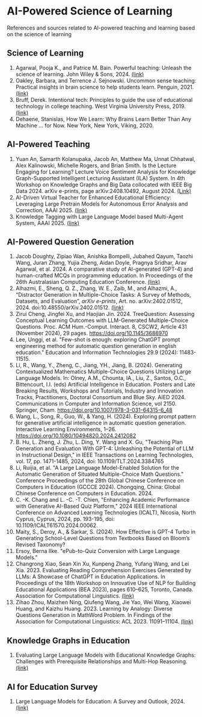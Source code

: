 # AI-Powered Science of Learning
References and sources related to AI-powered teaching and learning based on the science of learning

## Science of Learning
1. Agarwal, Pooja K., and Patrice M. Bain. Powerful teaching: Unleash the science of learning. John Wiley & Sons, 2024. [(link)](https://www.powerfulteaching.org/)
2. Oakley, Barbara, and Terrence J. Sejnowski. Uncommon sense teaching: Practical insights in brain science to help students learn. Penguin, 2021.[(link)](https://barbaraoakley.com/books/uncommon-sense-teaching/)
3. Bruff, Derek. Intentional tech: Principles to guide the use of educational technology in college teaching. West Virginia University Press, 2019. [(link)](https://derekbruff.org/2019/03/06/intentional-tech-coming-fall-2019/)
4. Dehaene, Stanislas, How We Learn: Why Brains Learn Better Than Any Machine ... for Now. New York, New York, Viking, 2020.


## AI-Powered Teaching
1. Yuan An, Samarth Kolanupaka, Jacob An, Matthew Ma, Unnat Chhatwal, Alex Kalinowski, Michelle Rogers, and Brian Smith. Is the Lecture Engaging for Learning? Lecture Voice Sentiment Analysis for Knowledge Graph-Supported Intelligent Lecturing Assistant (ILA) System. In 4th Workshop on Knowledge Graphs and Big Data collocated with IEEE Big Data 2024. arXiv e-prints, page arXiv:2408.10492, August 2024. [(Link)](https://arxiv.org/abs/2408.10492)
2. AI-Driven Virtual Teacher for Enhanced Educational Efficiency: Leveraging Large Pretrain Models for Autonomous Error Analysis and Correction, AAAI 2025. [(link)](https://arxiv.org/abs/2409.09403)
3. Knowledge Tagging with Large Language Model based Multi-Agent System, AAAI 2025. [(link)](https://arxiv.org/abs/2409.08406)

## AI-Powered Question Generation
1. Jacob Doughty, Zipiao Wan, Anishka Bompelli, Jubahed Qayum, Taozhi Wang, Juran Zhang, Yujia Zheng, Aidan Doyle, Pragnya Sridhar, Arav Agarwal, et al. 2024. A comparative study of AI-generated (GPT-4) and human-crafted MCQs in programming education. In Proceedings of the 26th Australasian Computing Education Conference. [(link)](https://dl.acm.org/doi/abs/10.1145/3636243.3636256)
2. Alhazmi, E., Sheng, Q. Z., Zhang, W. E., Zaib, M., and Alhazmi, A., “Distractor Generation in Multiple-Choice Tasks: A Survey of Methods, Datasets, and Evaluation”, <i>arXiv e-prints</i>, Art. no. arXiv:2402.01512, 2024. doi:10.48550/arXiv.2402.01512. [(link)](https://arxiv.org/abs/2402.01512)
3. Zirui Cheng, Jingfei Xu, and Haojian Jin. 2024. TreeQuestion: Assessing Conceptual Learning Outcomes with LLM-Generated Multiple-Choice Questions. Proc. ACM Hum.-Comput. Interact. 8, CSCW2, Article 431 (November 2024), 29 pages. https://doi.org/10.1145/3686970
4. Lee, Unggi, et al. "Few-shot is enough: exploring ChatGPT prompt engineering method for automatic question generation in english education." Education and Information Technologies 29.9 (2024): 11483-11515.
5. Li, R., Wang, Y., Zheng, C., Jiang, YH., Jiang, B. (2024). Generating Contextualized Mathematics Multiple-Choice Questions Utilizing Large Language Models. In: Olney, A.M., Chounta, IA., Liu, Z., Santos, O.C., Bittencourt, I.I. (eds) Artificial Intelligence in Education. Posters and Late Breaking Results, Workshops and Tutorials, Industry and Innovation Tracks, Practitioners, Doctoral Consortium and Blue Sky. AIED 2024. Communications in Computer and Information Science, vol 2150. Springer, Cham. https://doi.org/10.1007/978-3-031-64315-6_48
6. Wang, L., Song, R., Guo, W., & Yang, H. (2024). Exploring prompt pattern for generative artificial intelligence in automatic question generation. Interactive Learning Environments, 1–26. https://doi.org/10.1080/10494820.2024.2412082
7. B. Hu, L. Zheng, J. Zhu, L. Ding, Y. Wang and X. Gu, "Teaching Plan Generation and Evaluation With GPT-4: Unleashing the Potential of LLM in Instructional Design," in IEEE Transactions on Learning Technologies, vol. 17, pp. 1471-1485, 2024, doi: 10.1109/TLT.2024.3384765
8. Li, Ruijia, et al. "A Large Language Model-Enabled Solution for the Automatic Generation of Situated Multiple-Choice Math Questions." Conference Proceedings of the 28th Global Chinese Conference on Computers in Education (GCCCE 2024). Chongqing, China: Global Chinese Conference on Computers in Education. 2024.
9. C. -K. Chang and L. -C. -T. Chien, "Enhancing Academic Performance with Generative AI-Based Quiz Platform," 2024 IEEE International Conference on Advanced Learning Technologies (ICALT), Nicosia, North Cyprus, Cyprus, 2024, pp. 193-195, doi: 10.1109/ICALT61570.2024.00062.
10. Maity, S., Deroy, A., & Sarkar, S. (2024). How Effective is GPT-4 Turbo in Generating School-Level Questions from Textbooks Based on Bloom’s Revised Taxonomy?
11. Ersoy, Berna Ilke. "ePub-to-Quiz Conversion with Large Language Models."
12. Changrong Xiao, Sean Xin Xu, Kunpeng Zhang, Yufang Wang, and Lei Xia. 2023. Evaluating Reading Comprehension Exercises Generated by LLMs: A Showcase of ChatGPT in Education Applications. In Proceedings of the 18th Workshop on Innovative Use of NLP for Building Educational Applications (BEA 2023), pages 610–625, Toronto, Canada. Association for Computational Linguistics. [(link)](https://aclanthology.org/2023.bea-1.52/)
13. Zihao Zhou, Maizhen Ning, Qiufeng Wang, Jie Yao, Wei Wang, Xiaowei Huang, and Kaizhu Huang. 2023. Learning by Analogy: Diverse Questions Generation in MathWord Problem. In Findings of the Association for Computational Linguistics: ACL 2023. 11091–11104. [(link)](https://arxiv.org/abs/2306.09064)


## Knowledge Graphs in Education
1. Evaluating Large Language Models with Educational Knowledge Graphs: Challenges with Prerequisite Relationships and Multi-Hop Reasoning. [(link)](https://ai-for-edu.github.io/Evaluating-Large-Language-Models-with-Educational-Knowledge-Graphs-on-Prerequisite-Relationships/)

## AI for Education Survey
1. Large Language Models for Education: A Survey and Outlook, 2024. [(link)](https://arxiv.org/abs/2403.18105)
